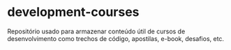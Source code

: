 # development-courses
Repositório usado para armazenar conteúdo útil de cursos de desenvolvimento como trechos de código, apostilas, e-book, desafios, etc. 
